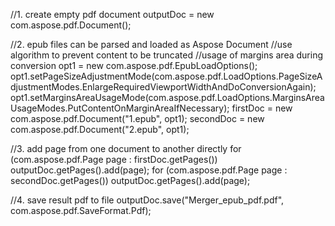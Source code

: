 
//1. create empty pdf document
outputDoc = new com.aspose.pdf.Document();

//2. epub files can be parsed and loaded as Aspose Document
//use algorithm to prevent content to be truncated
//usage of margins area during conversion
opt1 = new com.aspose.pdf.EpubLoadOptions();
opt1.setPageSizeAdjustmentMode(com.aspose.pdf.LoadOptions.PageSizeAdjustmentModes.EnlargeRequiredViewportWidthAndDoConversionAgain);
opt1.setMarginsAreaUsageMode(com.aspose.pdf.LoadOptions.MarginsAreaUsageModes.PutContentOnMarginAreaIfNecessary);
firstDoc = new com.aspose.pdf.Document("1.epub", opt1);
secondDoc = new com.aspose.pdf.Document("2.epub", opt1);

//3. add page from one document to another directly
for (com.aspose.pdf.Page page : firstDoc.getPages())
    outputDoc.getPages().add(page);
for (com.aspose.pdf.Page page : secondDoc.getPages())
    outputDoc.getPages().add(page);

//4. save result pdf to file
outputDoc.save("Merger_epub_pdf.pdf", com.aspose.pdf.SaveFormat.Pdf);
